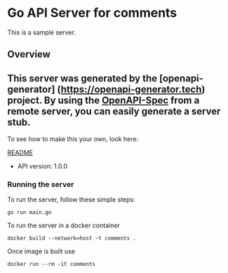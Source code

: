 # Go API Server for comments

This is a sample server.


## Overview
This server was generated by the [openapi-generator]
(https://openapi-generator.tech) project.
By using the [OpenAPI-Spec](https://github.com/OAI/OpenAPI-Specification) from a remote server, you can easily generate a server stub.
-

To see how to make this your own, look here:

[README](https://openapi-generator.tech)

- API version: 1.0.0


### Running the server
To run the server, follow these simple steps:

```
go run main.go
```

To run the server in a docker container
```
docker build --network=host -t comments .
```

Once image is built use
```
docker run --rm -it comments
```
